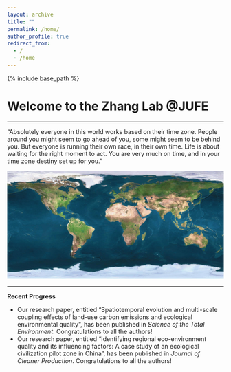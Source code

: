 ```yaml
---
layout: archive
title: ""
permalink: /home/
author_profile: true
redirect_from:
  - /
  - /home
---
```


{% include base_path %}
# Welcome to the Zhang Lab @JUFE  
---
“Absolutely everyone in this world works based on their time zone. People around you might seem to go ahead of you, some might seem to be behind you. But everyone is running their own race, in their own time. Life is about waiting for the right moment to act. You are very much on time, and in your time zone destiny set up for you.”

<img src='/images/gallery/Home.jpg'>

---
**Recent Progress** 
* Our research paper, entitled “Spatiotemporal evolution and multi-scale coupling effects of land-use carbon emissions and ecological environmental quality”, has been published in _Science of the Total Environment_. Congratulations to all the authors!
* Our research paper, entitled “Identifying regional eco-environment quality and its influencing factors: A case study of an ecological civilization pilot zone in China”, has been published in _Journal of Cleaner Production_. Congratulations to all the authors!  

